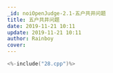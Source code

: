 ```yaml
---
_id: noiOpenJudge-2.1-五户共井问题
title: 五户共井问题
date: 2019-11-21 10:11
update: 2019-11-21 10:11
author: Rainboy
cover: 
---
```


```c
<%-include("28.cpp")%>
```
